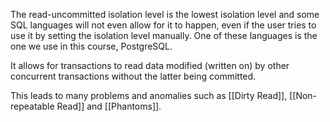 

The read-uncommitted isolation level is the lowest isolation level and some SQL languages will not even allow for it to happen, even if the user tries to use it by setting the isolation level manually. One of these languages is the one we use in this course, PostgreSQL.


It allows for transactions to read data modified (written on) by other concurrent transactions without the latter being committed.

This leads to many problems and anomalies such as [[Dirty Read]], [[Non-repeatable Read]] and [[Phantoms]].